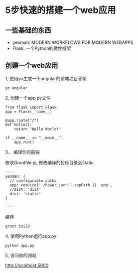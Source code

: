 5步快速的搭建一个web应用
========================

## 一些基础的东西

* yeoman: MODERN WORKFLOWS FOR MODERN WEBAPPS
* Flask: 一个Python的微性框架

## 创建一个web应用

1, 使用yo生成一个angular的前端项目骨架

```
yo angular
```

2, 创建一个app.py文件

```
from flask import Flask
app = Flask(__name__)

@app.route("/")
def hello():
    return "Hello World!"

if __name__ == "__main__":
    app.run()
```

3， 编译你的前端

修改Gruntfile.js, 修改编译的目标目录到static

```
····
yeoman: {
  // configurable paths
  app: require('./bower.json').appPath || 'app',
  //dist: 'dist'
  dist: 'static'
}

····
```

编译

```
grunt build
```

4, 使用Python运行app.py

```
python app.py
```

5, 访问你的网站


[http://localhost:5000](http://localhost:5000)

